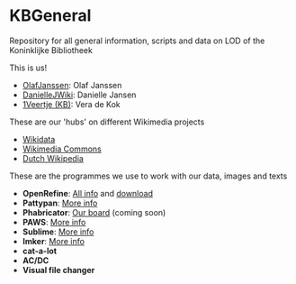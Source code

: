 # KBGeneral
Repository for all general information, scripts and data on LOD of the Koninklijke Bibliotheek

This is us!
* <a href="https://www.wikidata.org/wiki/User:OlafJanssen">OlafJanssen</a>: Olaf Janssen
* <a href="https://www.wikidata.org/wiki/User:DanielleJWiki">DanielleJWiki</a>: Danielle Jansen
* <a href="https://www.wikidata.org/wiki/User:1Veertje (KB)">1Veertje (KB)</a>: Vera de Kok

These are our 'hubs' on different Wikimedia projects
* <a href="https://www.wikidata.org/wiki/Wikidata:GLAM/Koninklijke_Bibliotheek_Nederland">Wikidata</a>
* <a href="https://commons.wikimedia.org/wiki/Category:Collections_from_Koninklijke_Bibliotheek">Wikimedia Commons</a>
* <a href="https://nl.wikipedia.org/wiki/Wikipedia:GLAM/Koninklijke_Bibliotheek_en_Nationaal_Archief/Home">Dutch Wikipedia</a>

These are the programmes we use to work with our data, images and texts
* <b>OpenRefine</b>: <a href="https://openrefine.org">All info</a> and <a href="openrefine.org/download">download</a>
* <b>Pattypan</b>: <a href="https://github.com/yarl/pattypan/releases">More info</a>
* <b>Phabricator</b>: <a href="xxx">Our board</a> (coming soon)
* <b>PAWS</b>: <a href="https://wikitech.wikimedia.org/wiki/PAWS">More info</a> 
* <b>Sublime</b>: <a href="https://www.sublimetext.com/3">More info</a>
* <b>Imker</b>: <a href="https://commons.wikimedia.org/wiki/Commons:Imker_(batch_download)">More info</a> 
* <b>cat-a-lot</b>
* <b>AC/DC</b>
* <b>Visual file changer</b>

